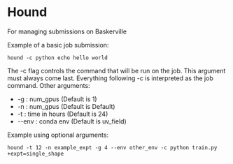 # Hound

For managing submissions on Baskerville

Example of a basic job submission:

```hound -c python echo hello world```

The -c flag controls the command that will be run on the job. This argument must always come last.
Everything following -c is interpreted as the job command.
Other arguments:
- -g : num_gpus (Default is 1)
- -n : num_gpus (Default is Default)
- -t : time in hours (Default is 24)
- --env : conda env (Default is uv_field)

Example using optional arguments:

```hound -t 12 -n example_expt -g 4 --env other_env -c python train.py +expt=single_shape```
